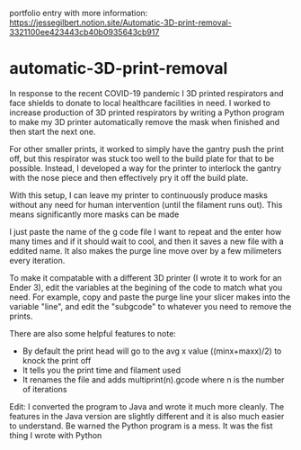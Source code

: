 portfolio entry with more information: https://jessegilbert.notion.site/Automatic-3D-print-removal-3321100ee423443cb40b0935643cb917
# automatic-3D-print-removal
In response to the recent COVID-19 pandemic I 3D printed respirators and face shields to donate to local healthcare facilities in need. I worked to increase production of 3D printed respirators by writing a Python program to make my 3D printer automatically remove the mask when finished and then start the next one.

For other smaller prints, it worked to simply have the gantry push the print off, but this respirator was stuck too well to the build plate for that to be possible. Instead, I developed a way for the printer to interlock the gantry with the nose piece and then effectively pry it off the build plate.

With this setup, I can leave my printer to continuously produce masks without any need for human intervention (until the filament runs out). This means significantly more masks can be made
     
     
I just paste the name of the g code file I want to repeat and the enter how many times and if it should wait to cool, and then it saves a new file with a eddited name.
It also makes the purge line move over by a few milimeters every iteration.

To make it compatable with a different 3D printer (I wrote it to work for an Ender 3), edit the variables at the begining of the code to match what you need. For example, copy and paste the purge line your slicer makes into the variable "line", and edit the "subgcode" to whatever you need to remove the prints.

There are also some helpful features to note:
- By default the print head will go to the avg x value ((minx+maxx)/2) to knock the print off
- It tells you the print time and filament used
- It renames the file and adds multiprint(n).gcode where n is the number of iterations

Edit: I converted the program to Java and wrote it much more cleanly. The features in the Java version are slightly different and it is also much easier to understand. Be warned the Python program is a mess. It was the fist thing I wrote with Python
		
